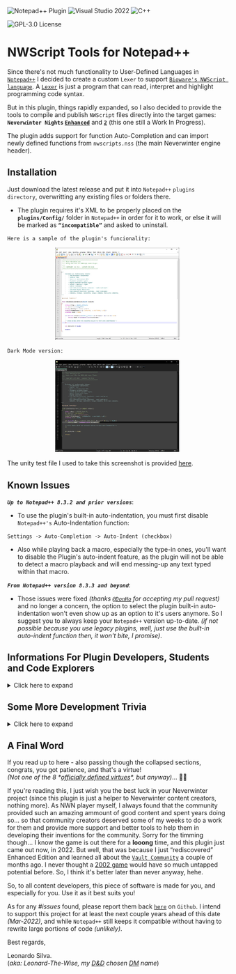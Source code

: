 ![Notepad++ Plugin](https://img.shields.io/badge/Notepad++-Plugin-green.svg?&logo=notepad%2B%2B)
![Visual Studio 2022](https://img.shields.io/badge/Visual%20Studio-2022-blue?logo=visual-studio)
![C++](https://img.shields.io/badge/c++-red.svg?&logo=c%2B%2B)

![GPL-3.0 License](https://img.shields.io/badge/License-GPL%20v3-green)
 
 # NWScript Tools for Notepad++

Since there's not much functionality to User-Defined Languages in [`Notepad++`](https://notepad-plus-plus.org/) I decided to create a custom `Lexer` to support [`Bioware's NWScript language`](https://en.wikipedia.org/wiki/NWScript). A [`Lexer`](https://en.wikipedia.org/wiki/Lexical_analysis) is just a program that can read, interpret and highlight programming code syntax. 

But in this plugin, things rapidly expanded, so I also decided to provide the tools to compile and publish `NWScript` files directly into the target games: **`Neverwinter Nights` [`Enhanced`](https://www.beamdog.com/games/neverwinter-nights-enhanced/)** and **[`2`](https://dnd.wizards.com/products/digital-games/pcmac/neverwinter-nights-2-complete)** (this one still a Work In Progress).

The plugin adds support for function Auto-Completion and can import newly defined functions from `nwscripts.nss` (the main Neverwinter engine header).


## Installation
Just download the latest release and put it into `Notepad++` `plugins directory`, overwritting any existing files or folders there.
- The plugin requires it's XML to be properly placed on the **`plugins/Config/`** folder in `Notepad++` in order for it to work, or else it will be marked as **`“incompatible”`** and asked to uninstall.

```
Here is a sample of the plugin's funcionality:
```
<div align="center"><img src="Media/Sample-Colorization.jpg" width="285"/></div>
<p></p>
<p></p>

```
Dark Mode version:
```
<div align="center"><img src="Media/Sample-Colorization-DarkMode.jpg" width="285"/></div>
<p></p>


The unity test file I used to take this screenshot is provided [here](Media/UnityTest.nss).

## Known Issues
***`Up to Notepad++ 8.3.2 and prior versions`***: 

- To use the plugin's built-in auto-indentation, you must first disable `Notepad++'s` Auto-Indentation function:
```
Settings -> Auto-Completion -> Auto-Indent (checkbox)
```
- Also while playing back a macro, especially the type-in ones, you'll want to disable the Plugin's auto-indent feature, as the plugin will not be able to detect a macro playback and will end messing-up any text typed within that macro.

***`From Notepad++ version 8.3.3 and beyond`***:

- Those issues were fixed *(thanks [`@DonHo`](https://github.com/donho) for accepting my pull request)* and no longer a concern, the option to select the plugin built-in auto-indentation won't even show up as an option to it's users anymore. So I suggest you to always keep your `Notepad++` version up-to-date.
*(if not possible because you use legacy plugins, well, just use the built-in auto-indent function then, it won't bite, I promise)*.

## Informations For Plugin Developers, Students and Code Explorers
<details><summary>Click here to expand</summary><br>
	
This plugin is based on [Notepad++ plugin template](https://github.com/npp-plugins/plugintemplate) and the official [`Scintilla`](https://www.scintilla.org/) `C++ Lexer`. I managed to rewrite much of the code, clear and organize classes, so anyone desiring to write future lexers will find it much easier to integrate a new lexer inside the Plugin. Just put your `LexXXX.cpp` file on the project and add it to the [`Lexer Catalogue`](src/Lexers/LexerCatalogue.cpp) and export it as a `DLL`.

Also, for the `NWScript` compilation, I *“borrowed”* the [`NWScript Compiler`](https://github.com/nwneetools/nwnsc) code, since trying to write a compiler from scratch would be a monstrous task.

All files under this project are provided under the [`GPL v3.0 License`](license.txt).

For reutilization of the project, the `NWScript-Npp.vcxproj` is organized in the following way:
	
- **`lib`**: All linked library submodules found here. I got one thing there: my ***personal port*** for `NWScript Compiler` called [`NscLib`](https://github.com/Leonard-The-Wise/NscLib) (because it's only the library without the executable). The project depends on other libraries, but those are installed/managed by [`vcpkg`](https://vcpkg.io/). Those are listed on the [`vcpkg.json manifest`] of the project. For now, I link against static versions of [`PCRE2`] and [`wxWidgets`]. Hence, to build my code from source you need this. Follow these (easy) steps:
	
	- Install vcpkg. Just follow [`this guide`](https://vcpkg.io/en/getting-started.html)
	- Don't forget the `vcpkg integrate install` part... if your Visual Studio is opened, close and reopen.
	- Done. Since the project already includes the manifest (mentioned above) to compile, the first time you build the project, all dependencies will automatically install.

- **`Custom Lexers`**: Here you'll write your new custom Lexers (example: [`LexNWScript.cpp`](src/Lexers/LexNWScript.cpp)) and edit/place them inside [`LexerCatalogue.cpp`](src/Lexers/LexerCatalogue.cpp) `InstalledLexers[]` static object for the code to auto-initialize it upon plugin load. Something like this:
	
    ``` C++
    constexpr static LexerDefinition InstalledLexers[] = {
	{"YourLexerName", TEXT("Your Lexer Status Text"), ANY_NUMBER, 
	   LexerScript::LexerFactoryFunction, ExternalLexerAutoIndentMode::XXX},}
    };
    ```
	
    * Where:
        * `YourLexerName` is a 16 bytes-length string;
        * `Your Lexer Status Text` is a 32 bytes-length string (that will be displayed in Notepad++ status bar on the bottom of the screen);
        * `ANY_NUMBER` is just a number to uniquely-identify the Lexer inside your code (this is not used by `Notepad++` in any way, this is just an internal number and you can set to `0` if wanted ). In my case I <code>#defined</code> a `MACRO` for this;
        * A pointer to a [`“Factory”`](https://en.wikipedia.org/wiki/Factory_method_pattern) function to get your lexer's instantiated object. In my case it just returns a new `LexerNWScript` class pointer - which implements the [`ILexer5`](https://www.scintilla.org/LexillaDoc.html) interface. Like this:<br><br>
	
        ``` C++
        static ILexer5* LexerFactoryNWScript() {
	        return new LexerNWScript(ConstructorVariables, ...);
        }
        ```
	
        * The <code>ExternalLexerAutoIndentMode</code> <code>enum class</code>. This is a new feature I developed for `Notepad++` to help plugins dealing with auto-indentation. Prior to `Notepad++ version 8.3.3`, if you tried to perform a custom-made auto-indentation with your plugin, and `Notepad++` had it's Auto-Indentation preference set to `ON`, it would override your plugin behavior and you wouldn't be able to properly auto-indent user inputs. So from `8.3.3` version and forward, since this is not a standard <code>ILexer5</code> functionality, you'll be able to send `Notepad++` the message <code>NPPM_SETEXTERNALLEXERAUTOINDENTMODE</code> to make `Notepad++` work in 3 different ways about auto-indentation with your custom language: <code>Standard</code>, which will tell `Notepad++` to perform the default behavior (to just maintain any amount of tab spacing of previous line), <code>C_Like</code> to tell `Notepad++` your code support a C-Like syntax indentation-> which will read any curly brackets <code>{</code> before a new line and advance the indent amount by one on the next line and then read the other paired curly bracket <code>}</code> and go back one step in indentation... or you can tell `Notepad++` that your plugin does <code>Custom</code> indentation, so `Notepad++` won't perform ANY kind of auto-indent for your plugin lexer, even if it's set to <code>ON</code> inside the user's preferences - because now your plugin will be the one responsible for handling it. You can query `Notepad++` about this user setting with the <code>NPPM_ISAUTOINDENTON</code> message. For more info, just study the code, especially the methods <code>SetAutoIndentSupport()</code> and <code>LoadNotepadLexer()</code> inside my [`PluginMain.cpp`](src/PluginMain.cpp) class, also along with <code>ProcessMessagesSci()</code>, especially the <code>SCN_CHARADDED</code> message processing, to see how my plugin handles auto-indentation with newer and older versions of `Notepad++`. That field is only present there (on <code>InstalledLexers[]</code> variable) to help you if you want your plugin to have more than one `lexer` installed, so you can checkup which `lexers` are installed and to keep track of which auto-indent `mode` they use. `Notepad++` will never need or read that value in any way. Again, check the <code>SetAutoIndentSupport()</code> and <code>LoadNotepadLexer()</code> methods to understand this ***“language auto-indentation”*** thing better. ***(I also strongly suggest studying `Notepad++'s` <code>maintainIndentation()</code> method inside [`NotepadPlus.cpp`](https://github.com/notepad-plus-plus/notepad-plus-plus/blob/master/PowerEditor/src/Notepad_plus.cpp) file so you can see how `Notepad++` performs it's own auto-indentation functionality).***
	
- **`Notepad Controls`**: Contains some class templates to display dialog boxes. Versions of `Static`, `Modal` and `Dockable` dialogs boxes are avaliable.

- **`Plugin Interface`**: Contains all code necessary to initialize the DLL and communicate with `Notepad++` main executable, including the Lexer part. You probably won't need to change *(much of)* this code, **EXCEPT** to make it point to YOUR plugin class(es) instead of mine's.

- **`Resource Files`**: Contains the [XML](src/Lexers/Config/NWScript-Npp.xml) necessary for the Lexer to work with `Notepad++`. Without it, `Notepad++` will just mark your plugin as `incompatible`. It will be copied to the `%notepadInstall%/plugin/Config` folder automatically uppon a successful build.
     * Also contains a [`.targets`](Publish.Dll.To.Notepad.targets) file that is imported inside the [`vcxproj`](NWScript-Npp/NWScript-Npp.vcxproj) [`MSBuild`](https://docs.microsoft.com/en-us/visualstudio/msbuild/msbuild?view=vs-2022) project file to automate deployment of the plugin `DLL` and its associated `XML` to `Notepad++'s` install directory to help you with your plugin debugging. Make sure `Notepad++` isn't running when you build your code. Also make sure to give yourself **write permissions** to the Notepad/plugin installation folder and subfolders, so the compiler can copy the output `DLL` and the annexed `XML` styler to that path. You'll be notified if it cannot and also the build will fail and the debugger will not run if it can't deploy at least the `DLL` there (the `XML` deploying is optional and only emits a warning).
     * Also, I've setup a [`ProjectVersion.rc`](src/ProjectVersion.rc) file along with a header called [`ProjectVersion.h`](src/ProjectVersion.h) to perform auto-increments  on the <code>VS_VERSION_INFO</code> associated resource. This works as following:
	* Every time you hit the <kbd>build</kbd> command in Visual Studio, a [pre-build event](https://docs.microsoft.com/en-us/visualstudio/ide/specifying-custom-build-events-in-visual-studio?view=vs-2022) occurs, which calls this [`PowerShell`](IncrementBuild.ps1) script on the project root that will edit `ProjectVersion.h` and increment the <code>VERSION_BUILD</code> macro inside that file.
         * Then the pre-compiler will read that macro and since <code>VS_VERSION_INFO</code> is setup to use macros for replacing version information, it will compile with whichever version is printed on ProjectVersion.h at the time of compilation.
         * Hence I advise you to ***`NEVER`*** touch or edit `ProjectVersion.rc` inside the [`Resource Editor`](https://docs.microsoft.com/en-us/cpp/windows/resource-editors?view=msvc-170), or it will overwrite and destroy the macros inside and cause you to lose the `build auto-increment` funcionality. Edit it manually (inside any ***raw text editor***) and ***`only`*** to change other info, like `DLL Name`, `Company Name`, `Copyright Info`, etc and leave all the macros there about versioning untouched.
         * To increment major, minor or patch numbers, edit the `ProjectVersion.h` file instead. Only `build` numbers are setup to auto-increment on my script, so if you want your `major`, `minor` or `patch` versions to change, you'll have do it manually, editting their respective <code>VERSION_MAJOR</code>, <code>VERSION_MINOR</code> and <code>VERSION_PATCH</code> macros *(leave <code>VERSION_STRING</code> and <code>VERSION_STRING_BUILD</code> alone as they are)*. I designed this intentionally, since every person or team have its own standards for managing project versions.
	
- **`Utils`**: Contains utilitary headers and code to help dealing with settings, `.ini` files, `regular expressions`, etc.

- **`Root Directory`**: This is where the Plugin code really begins. I designed a base [`Singleton`](https://en.wikipedia.org/wiki/Singleton_pattern) class called [`PluginMain`](src/PluginMain.h) to setup the Menu Commands, to deal with message processing, and all of the main plugin funcions, because, yeah... it will be created only once during a session or DLL loading. You'll need to change this as suitable. Perhaps in the future I'll clean up the code from my specific usage and leave a framework for others to developed upon. No promises made, though **(and hey, it's easy to delete a `PluginMain.cpp` and add your own class... just don't forget to update `PluginInterface.cpp` to point to your own classes instead of mine for handling plugin initialization, message parsing, etc)**.
   * Also, since many plugins use `.ini` files to store their settings, I already provided a [`Settings.cpp`](/src/Settings.cpp) class that will do that *(almost)* automatically for you. Just replace my variables with yours, update the <code>Save()</code> and <code>Load()</code> functions to save/load your variables instead and you're done. The Settings class uses a modified version of [`MiniINI`](https://github.com/pulzed/mINI/blob/master/src/mini/ini.h) API to handle ini files reading, writting, etc., so it's really simple to use instead of writting your own version. It supports `ANSI` and `UNICODE` files and filenames.
   * And the `Common.h` file is just a bunch of aggregated functions I wrote myself or captured over the web, to help me dealing with unicode strings, conversions, Windows Icon and Bitmap handling, etc... (the method I developed for the `Notepad++` auto-restart functionality with a temporary [`batch`](https://www.windowscentral.com/how-create-and-run-batch-file-windows-10) file involved into a [`ShellExecute`](https://docs.microsoft.com/en-us/windows/win32/shell/launch) API call was kind of... crusty... :rofl: but since I did not know of any other method out there and was a bit lazy to research more on this when I was writting features, well... I'll just leave that there... for now. :innocent:).
	
- **Last** but not least: `Plugin Dialogs` are just the instanced versions of `Notepad Controls` classes, to manage MY specific dialog boxes, etc. You really don't need these, except if you want to use them as examples.
	
> ***All other files on this project are just internal work for my plugin specific funcionalities, and hence I will not be providing too much information on them here. I consider the code at least reasonably documented and commented already anyway, so feel free to explore it by yourself.***

	
### Some Project Setup Remarks

- [`NWScript-Npp.vcxproj`](NWScript-Npp/NWScript-Npp.vcxproj) file sets the `<PlatformToolset>` to [`v143`](https://docs.microsoft.com/en-us/cpp/overview/visual-cpp-tools-and-features-in-visual-studio-editions?view=msvc-170) for using with [`Visual Studio 2022`](https://visualstudio.microsoft.com/vs/).

- Also, we are targeting [`ISO C++ 20`](https://en.wikipedia.org/wiki/C%2B%2B20) standard here, although a [`C++ 17`](https://en.wikipedia.org/wiki/C%2B%2B17) would do just fine. Forget about [`C++ 14`](https://en.wikipedia.org/wiki/C%2B%2B14) - and probably bellow - since it can't handle some of my [`smart pointers`](https://en.cppreference.com/w/cpp/memory) usage, nor other peculiarities with libraries and won't even compile.

- Interface functions required for NPP to use the lexer are all declared with:
	
    ``` C++
    extern "C" __declspec(dllexport)
    ```
	
    * I created a `MACRO` called <code>DLLAPI</code> to help with that, so if parts of your code are to be used in other `DLLs`, it will change to:<br><br>
	
    ``` C++
    extern "C" __declspec(dllimport)
    ```
	
    * And if linking statically to a code, it will <code>#define</code> <code>DLLAPI</code> to nothing.
	
- [`src/Lexers/Scintilla`](src/Lexers/Scintilla) is unmodified files copied from [`NPP\Scintilla\include`](https://github.com/notepad-plus-plus/notepad-plus-plus/tree/master/scintilla/include), so you can overwrite those with more up-to-date versions in your own taste.

- [`src/Lexers/Lexlib`](src/Lexers/Lexlib) contains required files copied from [`NPP\Scintilla\lexlib`](https://github.com/notepad-plus-plus/notepad-plus-plus/tree/master/scintilla/lexlib) - unchanged other than ripping out some headers that were not required and perhaps <code>#pragma</code> disabling one warning or another. You can add more if your project needs and also overwrite those with newer versions too.

- [`src/Lexers/Config/NWScript-Npp.xml`](src/Lexers/Config/NWScript-Npp.xml) defines the language keywords & styles. Required for the plugin and will be published on project build. When changing the `DLL` name, you MUST also change this to the exact name your `DLL` target gets, or else `Notepad++` will not recognize it. You'll also need to modify the <code><Language></code> and <code><LexerType></code> tags there and replace <code>name="NWScript"</code> to your <code>InstalledLexers[]</code> language name, or else it still won't link properly to `Notepad++` and no custom colors for your plugin. Also the <code><Language ext="nss"></code> attribute obviously points to which file extension your language is to be automatically associated with when opening under `Notepad++` and the <code><LexerType desc="NWScript files"></code> attribute is what is displayed as the language name for the user when he goes to the `Settings -> Style Configurator` to customize the language colors.

- The Debugger is already set to <kbd>autorun</kbd> `Notepad++.exe` for all supported plataforms (`x86` or `x64`).
	
- The project also defines a global macro called <code>PCRE2_STATIC</code> (under the `Preprocessor Definitions`) to be able to link statically with the annexed [`PCRE2`](https://github.com/PhilipHazel/pcre2) library. Without it, project compilation fails. If you're not using `PCRE2` in your project, you can safely remove it from your project.
	
</details>
	
## <a name="trivia"></a>Some More Development Trivia
<details><summary>Click here to expand</summary><br>


This plugin was actually a self-imposed test, to write a nice piece of software in `C++`, something I've never done before. So far, an enjoyable experience, although with some severe caveats and dreadful cryptical errors - like linkage missing symbols, a LOT of different compiling warnings, unexpected code behavior, the mind-boggling pointer and reference usage that can get really complex and really messed up really fast... and a world of language differences and different standards and issues that other more “high level” syntax-siblings like `Java`, `Javscript` and even `C#` wouldn't experience. But aside from this, `C++` gave me a view of internal machine workings that no other language ever gave me before... and I'm glad for that.

So, I thank the entire developing community for sharing some amazing informations out there! Not to mention all the entire references from [StackOverflow](https://stackoverflow.com/) and other online helpers without whom, this work would **NEVER** be feasible - at least not in a reasonable amount of time!

A special mention to [The Cherno C++ series](https://www.youtube.com/watch?v=18c3MTX0PK0&list=PLlrATfBNZ98dudnM48yfGUldqGD0S4FFb&ab_channel=TheCherno) which helped an old developer a lot, that although had many years of IT experience (I'm actually a professional database architect), would never have touched a `C++` code since about the early 2000s *(yeah, I tried to use `C#` syntax here and as you can presume, sooner than later I was screwing things up really fast - like, using the **<code>new</code>** keyword to “instantiate” classes - yeah, you may lol to that 😅 - and doing other things an experienced `C++` programmer would never think of doing with their code)*. 
	
Then I decided to scratch all I assumed I knew about `C` language and started all over with his series. That changed things really fast - and the catchup wasn't even that big of an effort.

Also, while dealing with `regular expressions` - something I needed to use to [parse NWScript files](src/NWScriptParser.cpp) for `Notepad++` auto-complete integration, I was severally struggling with [`backtracking`](https://www.regular-expressions.info/catastrophic.html) up until I learned about possessive operators ( <code>\*+</code>, <code>++</code>, <code>?+</code> ), atomic groups ( <code>?></code> ) and many other juicy concepts. That was a life-changing experience... So I REALLY advise you before trying to write `regexes`, to do a pause and study the subject deeper first, instead of just copy-pasting code from google searches like I was doing my entire life up to that day... (yeah, never bothered in really learning regex for a long, long time :pensive:). And that lead me up to...

### The PCRE2 Engine Saga...

During the `regex` development phase, I first started with [`std::regex`](https://en.cppreference.com/w/cpp/regex) library to parse my strings, since it is in fact THE international `STANDARD` library for doing this; so it **must** be a good, reliable and fast code to build your project upon... right? Until I found out that this engine had severe restrictions and wasn't even compiling expressions with [`named capture groups`](https://www.regular-expressions.info/named.html)... maybe not a big deal for simple `regular expressions` out there but for me, a nuisance to keep changing `matching indexes` everytime an expression was updated to fix a bug or another. Also, I found the execution really slow - it took aprox. **80 seconds** to fully parse a [nwscript.nss definitions file](https://jadeempire-modding.fandom.com/wiki/Nwscript.nss) in `debug mode`. In `release mode` that dropped to **8 seconds**, so even getting rid of every compiler debbuging overhead wasn't helping that much. All of this running in a pretty recent and fast machine setup (won't be spec'ing my setup here, for the sake story simplification).

I was bugged with that, because in an end-user perspective, especially if one used an older CPU, that seemed like my plugin was crashing or not responding, and they could even end up <kbd>Ctrl</kbd>+<kbd>Alt</kbd>+<kbd>Del</kbd> to `task manager kill` the poor `Notepad++` app for that *(and prolly also swearing at me for hanging their machine up)*... so, instead of thinking in just accepting what I had and going ahead adding [`threads`](https://www.cplusplus.com/reference/thread/thread/) and a possible `% file analysis complete` dialog screen to the file parsing execution, I first decided to test other “alternative” engines... after doing a [web scan](https://www.google.com/search?q=regex+engines+benchmark) on some researches about regular expressions benchmarking, I decided to go with [`boost::regex`](https://www.boost.org/doc/libs/1_78_0/libs/regex/doc/html/index.html), since that's the one being used by `Notepad++` up to now and the one that appeared to have the most compatibility with the code I was alreaady using - just a matter of variable re-declaration and no needed to rewrite any of my already tested routines (the correct name for that inside a class is a `method`, I know... but anyway...). 
	
**Sounded good at first...**

Amazing! Parsing times dropped from **80** to **8** seconds, just by merely <kbd>Ctrl</kbd>+<kbd>H</kbd> replacing my variable declarations from <code>std::regex</code> to <code>boost::regex</code>. Nothing else changed. And a whooping 10x increase for that! And now it even supports my long sought `named capture groups`, so I didn't need to change indexes anymore! Wow!

But that all changed when I decided to write more robust versions of my `regular expressions`, since they were still unstable, and any malformed file could easily cause many severe [`catastrophic backtrackings`](https://javascript.info/regexp-catastrophic-backtracking), [`stack overflows`](https://en.wikipedia.org/wiki/Stack_overflow) and many other `crashes` inside my code. Not really a fan of too much [`#try-#catch`](https://www.w3schools.com/cpp/cpp_exceptions.asp) blocks of code into my projects here, and also, the user could think this was taking to long... back to the dreaded <kbd>Ctrl</kbd>+<kbd>Alt</kbd>+<kbd>Del</kbd> #issue here *(with the probable **user-swearing** parts and all that stuff)*. Hence, I decided to go back to halt all my other feature developments, go to [regex101](https://regex101.com/), and stay there for an indeterminate amount of time, until my regular expressions were working like a charm to any file I dumped in my application - *well, not `ANY` kind of files like heavly mangled ones and anything severely unrelated to the nwscript language, but anyway... you got the spirit*. 

After successfully finishing the expressions, I went back to `Visual Studio` ... just to find out that `boost::regex` did not support [`subroutines`](https://www.regular-expressions.info/subroutine.html), something now crucial for interpreting `object-nestings` and other stuff my new “robust” code was requiring... a quote from [www.regular-expressions.info](https://www.regular-expressions.info/subroutine.html) broke my heart:

> Boost does not support the Ruby syntax for subroutine calls. In Boost <code>\g<1></code> is a backreference—not a subroutine call—to capturing group 1. So <code>([ab])\g<1></code> can match aa and bb but not ab or ba. In Ruby the same regex would match all four strings. No other flavor discussed in this tutorial uses this syntax for backreferences.

**Then, in frustration, I realized I had to change the engine... again.**

So I decided to go back and integrate [`PCRE2`](https://github.com/PhilipHazel/pcre2) into my code, since that was the marked engine I was using while developing at [`Regex101`](https://regex101.com/) anyway. I knew `PCRE2` was not very **`C++`** - friendly, since it's a pure **`C`** implementation of code. So I decided to look for a [`C++ Wrapper`](https://en.wikipedia.org/wiki/Wrapper_library) to help me there, so I would't end up having an indigestable and inelegant code-salad in my project. Fortunately I [`found one`](https://github.com/jpcre2/jpcre2) so I did not have to write it myself. *A relief!* Now I just needed to link with `PCRE2` libraries aaand... ***Whoops!*** those aren't avaliable as a package, just as source code... and this code wasn't even written specifically to build under `Visual Studio` or even [`Windows`](https://www.microsoft.com/windows): the author had it designed in the most generic form possible, so to allow ports to [`POSIX`](https://en.wikipedia.org/wiki/POSIX), [`zOS`](https://en.wikipedia.org/wiki/Z/OS) or any other kind of operating system and anything else capable of chewing on a raw `C-language` `standard` file and spewing out machine code after... 

And there I go again, spending a whole day more, studying the [`library documentation`](https://www.pcre.org/current/doc/html/pcre2build.html) trying to figure out how to configure the package to compile under [`VS2022`](https://visualstudio.microsoft.com/vs/community/), which features the author implemented and why... having to write my own [`visual studio configuration file`](https://github.com/Leonard-The-Wise/pcre2/blob/master/vstudio/config/visualstudioconfig.h), dealing in what `Windows` features and functions I had or had not avaliable, the confusing different library flags, like <code>PCRE2_CODE_UNIT_WIDTH</code> for different library compilations - must I use just ONE code with for my entire project or can I have them all? Why the author says it also supports a <code>0</code> there and says it's “generic”, even thought its not compiling? How all of those `functions-types-and-other-stuff` declarations macros are all about, and so forth. And then, even spending a whole night alone just to figure out how to link the library [`statically`](https://en.wikipedia.org/wiki/Static_library) with my project until I found out I had to <code>#define</code> <code>PCRE2_STATIC</code> also within my project scope, because if I just <code>#defined</code> that inside the `LIBRARY` project, and then <code>#include <pcre2.h></code> on my side to use the library, some of the complex `macros` there would lead to many functions being redeclared as <code>extern __declspec(dllimport)</code> on MY side, leading my [`linker`](https://www.learncpp.com/cpp-tutorial/introduction-to-the-compiler-linker-and-libraries/) into several [`missing symbols`](http://www.cplusplus.com/forum/general/57873/)! Yeah, that kind of nasty stuff to deal with! *(didn't get a word here? Don't worry, you won't have to, until you try to use the library yourself... but not if you use my pre-built projects here now, since I made sure to document EVERY step I made to be able to build this with Visual Studio now... but if you DID understand the stuff in here then, well... woe is you, hehehehehe 😉)*.

And then I had to rewrite all my file parsing `routines` (yeah, I know, *`methods`*), since my new `C++ Wrapper` worked differently from the standard ones defined both in `std::regex` and `boost::regex`. *(okay, that last part was a breeze and took the least insignificant amount of time on this whole process)*.

But ALL of that (re)work *DID* pay off when I put my new robust regexes to run inside `PCRE2` engine. It dropped from `boost's` **8** seconds (on debug mode) to an amazing **500ms** parsing time! Yeah, another **16x** gain... but now I know that this is a bit of an unfair comparison with `boost` engine, because now I didn't have the chance to re-test my new regular expressions against `boost` with the new remade syntax and code blocks - like atomic groups, possessive operators and subroutines to avoid as much backtracking as possible - just because `boost` didn't compile my regexes anymore... so I wonder what performance gap this would really be. Anyway...

What I did know then is that now I was able to finally close this `#issue` and go back to coding more features to my plugin peacefully again.

*(and here ends the PCRE2 regex engine saga, if you care to read it, I hope you find at least some useful information there)*.
	
</details>
	
## A Final Word

If you read up to here - also passing though the collapsed sections, congrats, you got patience, and that's a virtue!<br><i>(Not one of the 8 \*[officially defined virtues](https://wiki.ultimacodex.com/wiki/Eight_Virtues)\*, but anyway)</i>... :prince::lotus_position:

If you're reading this, I just wish you the best luck in your Neverwinter project (since this plugin is just a helper to Neverwinter content creators, nothing more). As NWN player myself, I always found that the community provided such an amazing ammount of good content and spent years doing so... so that community creators deserved some of my weeks to do a work for them and provide more support and better tools to help them in developing their inventions for the community. Sorry for the timming though... I know the game is out there for a **looong** time, and this plugin just came out now, in 2022. But well, that was because I just “rediscovered” Enhanced Edition and learned all about the [`Vault Community`](https://neverwintervault.org/) a couple of months ago. I never thought a [2002 game](https://en.wikipedia.org/wiki/Neverwinter_Nights) would have so much untapped potential before. So, I think it's better later than never anyway, hehe.

So, to all content developers, this piece of software is made for you, and especially for you. Use it as it best suits you!

As for any *#issues* found, please report them back [`here`](https://github.com/Leonard-The-Wise/NWScript-Npp/issues) on `Github`. I intend to support this project for at least the next couple years ahead of this date *(Mar-2022)*, and while `Notepad++` still keeps it compatible without having to rewrite large portions of code *(unlikely)*.

Best regards,

Leonardo Silva.<br>
(*aka: Leonard-The-Wise, my [D&D](https://dnd.wizards.com/) chosen [DM](https://en.wikipedia.org/wiki/Dungeon_Master) name*)
